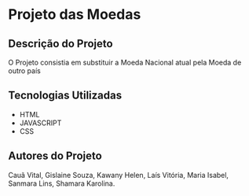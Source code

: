 # Projeto das Moedas
## Descrição do Projeto
O Projeto consistia em substituir a Moeda Nacional atual pela Moeda de outro país
## Tecnologias Utilizadas
* HTML
* JAVASCRIPT
* CSS
## Autores do Projeto
Cauã Vital, Gislaine Souza, Kawany Helen, Laís Vitória, Maria Isabel, Sanmara Lins, Shamara Karolina.
